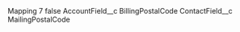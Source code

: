 <?xml version="1.0" encoding="UTF-8"?>
<CustomMetadata xmlns="http://soap.sforce.com/2006/04/metadata" xmlns:xsi="http://www.w3.org/2001/XMLSchema-instance" xmlns:xsd="http://www.w3.org/2001/XMLSchema">
    <label>Mapping 7</label>
    <protected>false</protected>
    <values>
        <field>AccountField__c</field>
        <value xsi:type="xsd:string">BillingPostalCode</value>
    </values>
    <values>
        <field>ContactField__c</field>
        <value xsi:type="xsd:string">MailingPostalCode</value>
    </values>
</CustomMetadata>
